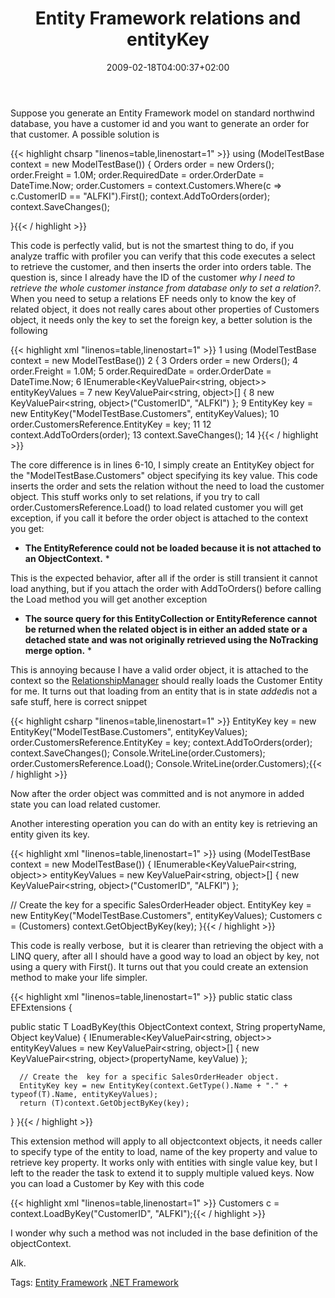 ﻿---
title: "Entity Framework relations and entityKey"
description: ""
date: 2009-02-18T04:00:37+02:00
draft: false
tags: [NET framework,Entity Framework]
categories: [NET framework,Entity Framework]
---
Suppose you generate an Entity Framework model on standard northwind database, you have a customer id and you want to generate an order for that customer. A possible solution is

{{< highlight chsarp "linenos=table,linenostart=1" >}}
using (ModelTestBase context = new ModelTestBase())
{
   Orders order = new Orders();
   order.Freight = 1.0M;
   order.RequiredDate = order.OrderDate = DateTime.Now;
   order.Customers = context.Customers.Where(c => c.CustomerID == "ALFKI").First();
   context.AddToOrders(order);
   context.SaveChanges();

}{{< / highlight >}}

<!-- Code inserted with Steve Dunn's Windows Live Writer Code Formatter Plugin.  http://dunnhq.com -->

This code is perfectly valid, but is not the smartest thing to do, if you analyze traffic with profiler you can verify that this code executes a select to retrieve the customer, and then inserts the order into orders table. The question is, since I already have the ID of the customer *why I need to retrieve the whole customer instance from database only to set a relation?*. When you need to setup a relations EF needs only to know the key of related object, it does not really cares about other properties of Customers object, it needs only the key to set the foreign key, a better solution is the following

{{< highlight xml "linenos=table,linenostart=1" >}}
 1 using (ModelTestBase context = new ModelTestBase())
 2 {
 3    Orders order = new Orders();
 4    order.Freight = 1.0M;
 5    order.RequiredDate = order.OrderDate = DateTime.Now;
 6    IEnumerable<KeyValuePair<string, object>> entityKeyValues = 
 7       new KeyValuePair<string, object>[] { 
 8        new KeyValuePair<string, object>("CustomerID", "ALFKI") };
 9    EntityKey key = new EntityKey("ModelTestBase.Customers", entityKeyValues);
10    order.CustomersReference.EntityKey = key;
11 
12    context.AddToOrders(order);
13    context.SaveChanges();
14 }{{< / highlight >}}

<!-- Code inserted with Steve Dunn's Windows Live Writer Code Formatter Plugin.  http://dunnhq.com -->

The core difference is in lines 6-10, I simply create an EntityKey object for the "ModelTestBase.Customers" object specifying its key value. This code inserts the order and sets the relation without the need to load the customer object. This stuff works only to set relations, if you try to call order.CustomersReference.Load() to load related customer you will get exception, if you call it before the order object is attached to the context you get:

* **The EntityReference could not be loaded because it is not attached to an ObjectContext.** *

This is the expected behavior, after all if the order is still transient it cannot load anything, but if you attach the order with AddToOrders() before calling the Load method you will get another exception

* **The source query for this EntityCollection or EntityReference cannot be returned when the related object is in either an added state or a detached state and was not originally retrieved using the NoTracking merge option.** *

This is annoying because I have a valid order object, it is attached to the context so the [RelationshipManager](http://blogs.msdn.com/dsimmons/archive/2007/12/02/concepts-part-ii-relationships.aspx) should really loads the Customer Entity for me. It turns out that loading from an entity that is in state *added*is not a safe stuff, here is correct snippet

{{< highlight csharp "linenos=table,linenostart=1" >}}
EntityKey key = new EntityKey("ModelTestBase.Customers", entityKeyValues);
order.CustomersReference.EntityKey = key;
context.AddToOrders(order);
context.SaveChanges();
Console.WriteLine(order.Customers);
order.CustomersReference.Load();
Console.WriteLine(order.Customers);{{< / highlight >}}

<!-- Code inserted with Steve Dunn's Windows Live Writer Code Formatter Plugin.  http://dunnhq.com -->

Now after the order object was committed and is not anymore in added state you can load related customer.

Another interesting operation you can do with an entity key is retrieving an entity given its key.

{{< highlight xml "linenos=table,linenostart=1" >}}
using (ModelTestBase context = new ModelTestBase())
{
   IEnumerable<KeyValuePair<string, object>> entityKeyValues =
     new KeyValuePair<string, object>[] { 
                                            new KeyValuePair<string, object>("CustomerID", "ALFKI") };

   // Create the  key for a specific SalesOrderHeader object. 
   EntityKey key = new EntityKey("ModelTestBase.Customers", entityKeyValues);
   Customers c = (Customers) context.GetObjectByKey(key);
}{{< / highlight >}}

<!-- Code inserted with Steve Dunn's Windows Live Writer Code Formatter Plugin.  http://dunnhq.com -->

This code is really verbose,  but it is clearer than retrieving the object with a LINQ query, after all I should have a good way to load an object by key, not using a query with First(). It turns out that you could create an extension method to make your life simpler.

{{< highlight xml "linenos=table,linenostart=1" >}}
public static class EFExtensions
{

   public static T LoadByKey<T>(this ObjectContext context, String propertyName, Object keyValue)
   {
      IEnumerable<KeyValuePair<string, object>> entityKeyValues =
         new KeyValuePair<string, object>[] { 
           new KeyValuePair<string, object>(propertyName, keyValue) };

      // Create the  key for a specific SalesOrderHeader object. 
      EntityKey key = new EntityKey(context.GetType().Name + "." + typeof(T).Name, entityKeyValues);
      return (T)context.GetObjectByKey(key);
   }
}{{< / highlight >}}

<!-- Code inserted with Steve Dunn's Windows Live Writer Code Formatter Plugin.  http://dunnhq.com -->

This extension method will apply to all objectcontext objects, it needs caller to specify type of the entity to load, name of the key property and value to retrieve key property. It works only with entities with single value key, but I left to the reader the task to extend it to supply multiple valued keys. Now you can load a Customer by Key with this code

{{< highlight xml "linenos=table,linenostart=1" >}}
Customers c = context.LoadByKey<Customers>("CustomerID", "ALFKI");{{< / highlight >}}

<!-- Code inserted with Steve Dunn's Windows Live Writer Code Formatter Plugin.  http://dunnhq.com -->

I wonder why such a method was not included in the base definition of the objectContext.

Alk.

Tags: [Entity Framework](http://technorati.com/tag/Entity%20Framework) [.NET Framework](http://technorati.com/tag/.NET%20Framework)
